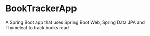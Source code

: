 # BookTrackerApp
A Spring Boot app that uses Spring Boot Web, Spring Data JPA and Thymeleaf to track books read
